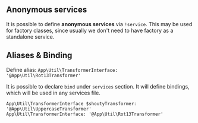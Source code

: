 
## Anonymous services

It is possible to define **anonymous services** via `!service`. This may be used for factory classes, since usually we don't need to have factory as a standalone service.

## Aliases & Binding

Define alias: `App\Util\TransformerInterface: '@App\Util\Rot13Transformer'`

It is possible to declare `bind` under `services` section. It will define bindings, which will be used in any services file.

```
App\Util\TransformerInterface $shoutyTransformer: '@App\Util\UppercaseTransformer'
App\Util\TransformerInterface: '@App\Util\Rot13Transformer'
```

